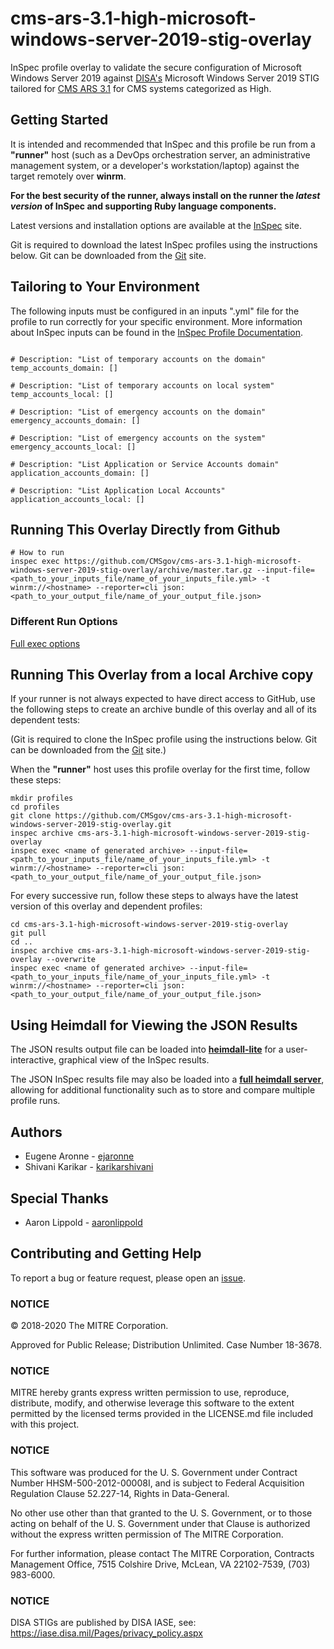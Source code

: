# cms-ars-3.1-high-microsoft-windows-server-2019-stig-overlay

InSpec profile overlay to validate the secure configuration of Microsoft Windows Server 2019 against [DISA's](https://iase.disa.mil/stigs/Pages/index.aspx) Microsoft Windows Server 2019 STIG tailored for [CMS ARS 3.1](https://www.cms.gov/Research-Statistics-Data-and-Systems/CMS-Information-Technology/InformationSecurity/Info-Security-Library-Items/ARS-31-Publication.html) for CMS systems categorized as High.

## Getting Started

It is intended and recommended that InSpec and this profile be run from a __"runner"__ host (such as a DevOps orchestration server, an administrative management system, or a developer's workstation/laptop) against the target remotely over __winrm__.

__For the best security of the runner, always install on the runner the _latest version_ of InSpec and supporting Ruby language components.__

Latest versions and installation options are available at the [InSpec](http://inspec.io/) site.

Git is required to download the latest InSpec profiles using the instructions below. Git can be downloaded from the [Git](https://git-scm.com/book/en/v2/Getting-Started-Installing-Git) site.

## Tailoring to Your Environment
The following inputs must be configured in an inputs ".yml" file for the profile to run correctly for your specific environment. More information about InSpec inputs can be found in the [InSpec Profile Documentation](https://www.inspec.io/docs/reference/profiles/).

```

# Description: "List of temporary accounts on the domain"
temp_accounts_domain: []

# Description: "List of temporary accounts on local system"
temp_accounts_local: []

# Description: "List of emergency accounts on the domain"
emergency_accounts_domain: []

# Description: "List of emergency accounts on the system"
emergency_accounts_local: []

# Description: "List Application or Service Accounts domain"
application_accounts_domain: []

# Description: "List Application Local Accounts"
application_accounts_local: []

```

## Running This Overlay Directly from Github

```
# How to run
inspec exec https://github.com/CMSgov/cms-ars-3.1-high-microsoft-windows-server-2019-stig-overlay/archive/master.tar.gz --input-file=<path_to_your_inputs_file/name_of_your_inputs_file.yml> -t winrm://<hostname> --reporter=cli json:<path_to_your_output_file/name_of_your_output_file.json>
```

### Different Run Options

  [Full exec options](https://docs.chef.io/inspec/cli/#options-3)

## Running This Overlay from a local Archive copy 

If your runner is not always expected to have direct access to GitHub, use the following steps to create an archive bundle of this overlay and all of its dependent tests:

(Git is required to clone the InSpec profile using the instructions below. Git can be downloaded from the [Git](https://git-scm.com/book/en/v2/Getting-Started-Installing-Git) site.)

When the __"runner"__ host uses this profile overlay for the first time, follow these steps:

```
mkdir profiles
cd profiles
git clone https://github.com/CMSgov/cms-ars-3.1-high-microsoft-windows-server-2019-stig-overlay.git
inspec archive cms-ars-3.1-high-microsoft-windows-server-2019-stig-overlay
inspec exec <name of generated archive> --input-file=<path_to_your_inputs_file/name_of_your_inputs_file.yml> -t winrm://<hostname> --reporter=cli json:<path_to_your_output_file/name_of_your_output_file.json>
```

For every successive run, follow these steps to always have the latest version of this overlay and dependent profiles:

```
cd cms-ars-3.1-high-microsoft-windows-server-2019-stig-overlay
git pull
cd ..
inspec archive cms-ars-3.1-high-microsoft-windows-server-2019-stig-overlay --overwrite
inspec exec <name of generated archive> --input-file=<path_to_your_inputs_file/name_of_your_inputs_file.yml> -t winrm://<hostname> --reporter=cli json:<path_to_your_output_file/name_of_your_output_file.json>
```

## Using Heimdall for Viewing the JSON Results

The JSON results output file can be loaded into __[heimdall-lite](https://heimdall-lite.mitre.org/)__ for a user-interactive, graphical view of the InSpec results. 

The JSON InSpec results file may also be loaded into a __[full heimdall server](https://github.com/mitre/heimdall)__, allowing for additional functionality such as to store and compare multiple profile runs.

## Authors
* Eugene Aronne - [ejaronne](https://github.com/ejaronne)
* Shivani Karikar - [karikarshivani](https://github.com/karikarshivani)

## Special Thanks
* Aaron Lippold - [aaronlippold](https://github.com/aaronlippold)

## Contributing and Getting Help
To report a bug or feature request, please open an [issue](https://github.com/CMSgov/cms-ars-3.1-high-microsoft-windows-server-2019-stig-overlay/issues/new).

### NOTICE

© 2018-2020 The MITRE Corporation.

Approved for Public Release; Distribution Unlimited. Case Number 18-3678.

### NOTICE 

MITRE hereby grants express written permission to use, reproduce, distribute, modify, and otherwise leverage this software to the extent permitted by the licensed terms provided in the LICENSE.md file included with this project.

### NOTICE  

This software was produced for the U. S. Government under Contract Number HHSM-500-2012-00008I, and is subject to Federal Acquisition Regulation Clause 52.227-14, Rights in Data-General.  

No other use other than that granted to the U. S. Government, or to those acting on behalf of the U. S. Government under that Clause is authorized without the express written permission of The MITRE Corporation.

For further information, please contact The MITRE Corporation, Contracts Management Office, 7515 Colshire Drive, McLean, VA  22102-7539, (703) 983-6000.

### NOTICE 

DISA STIGs are published by DISA IASE, see: https://iase.disa.mil/Pages/privacy_policy.aspx